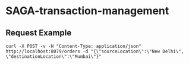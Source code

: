 # SAGA-transaction-management

## Request Example

`curl -X POST -v -H "Content-Type: application/json" http://localhost:8079/orders -d "{\"sourceLocation\":\"New Delhi\", \"destinationLocation\":\"Mumbai\"}"`
